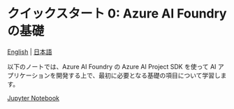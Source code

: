 # クイックスタート 0: Azure AI Foundry の基礎

[English](./README.md) | [日本語](./README.ja.md)

以下のノートでは、Azure AI Foundry の Azure AI Project SDK を使って AI アプリケーションを開発する上で、最初に必要となる基礎の項目について学習します。

[Jupyter Notebook](./bsics.ja.ipynb)
